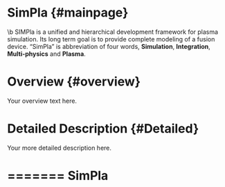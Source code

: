 SimPla {#mainpage}
========================================

\b SIMPla is a unified and hierarchical development framework for plasma simulation.
Its long term goal is to provide complete modeling of a fusion device.
“SimPla” is abbreviation of four words,  __Simulation__, __Integration__, __Multi-physics__ and __Plasma__.

# Overview  {#overview}


 Your overview text here.


# Detailed Description {#Detailed}


 Your more detailed description here.


 
 
=======
SimPla
======
